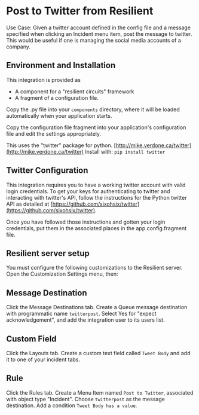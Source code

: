 Post to Twitter from Resilient
===================================


Use Case: Given a twitter account defined in the config file and a message
specified when clicking an Incident menu item, post the message to twitter. This
would be useful if one is managing the social media accounts of a company.


## Environment and Installation

This integration is provided as
* A component for a "resilient circuits" framework
* A fragment of a configuration file.

Copy the .py file into your `components` directory, where it will be
loaded automatically when your application starts.

Copy the configuration file fragment into your application's configuration
file and edit the settings appropriately.

This uses the "twitter" package for python. 
[http://mike.verdone.ca/twitter](http://mike.verdone.ca/twitter)
Install with:
`pip install twitter`

## Twitter Configuration

This integration requires you to have a working twitter account with valid login
credentials. To get your keys for authenticating to twitter and interacting
with twitter's API, follow the instructions for the Python twitter API
as detailed at [https://github.com/sixohsix/twitter](https://github.com/sixohsix/twitter).

Once you have followed those instructions and gotten your login credentials,
put them in the associated places in the app.config.fragment file. 


## Resilient server setup

You must configure the following customizations to the Resilient server.
Open the Customization Settings menu, then:


## Message Destination
Click the Message Destinations tab.
Create a Queue message destination with programmatic name `twitterpost`.
Select Yes for "expect acknowledgement", and add the integration user
to its users list.

## Custom Field
Click the Layouts tab.
Create a custom text field called `Tweet Body` and add it to one of your incident tabs.


## Rule
Click the Rules tab.
Create a Menu Item named `Post to Twitter`, associated with object type
"Incident". Choose `twitterpost` as the message destination. 
Add a condition `Tweet Body has a value`.
